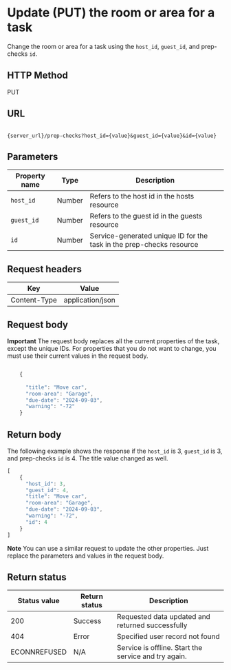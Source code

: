 # Update (PUT) the room or area for a task

Change the room or area for a task using the `host_id`, `guest_id`, and prep-checks `id`.

## HTTP Method

PUT

## URL

```shell

{server_url}/prep-checks?host_id={value}&guest_id={value}&id={value}
```

## Parameters

| Property name | Type | Description |
| ------------- | ----------- | ----------- |
| `host_id` | Number | Refers to the host id in the hosts resource |
| `guest_id` | Number |Refers to the guest id in the guests resource |
| `id` | Number | Service-generated unique ID for the task in the prep-checks resource |

## Request headers

| Key | Value |
|---|---|
| Content-Type | application/json |

## Request body

**Important** The request body replaces all the current properties of the task, except the unique IDs. For properties that you do not want to change, you must use their current values in the request body.

```js

    {
      
      "title": "Move car",
      "room-area": "Garage",
      "due-date": "2024-09-03",
      "warning": "-72"
    }

```

## Return body

The following example shows the response if the `host_id` is 3, `guest_id` is 3, and prep-checks `id` is 4. The title value changed as well.

```js
[
    {
      "host_id": 3,
      "guest_id": 4,
      "title": "Move car",
      "room-area": "Garage",
      "due-date": "2024-09-03",
      "warning": "-72",
      "id": 4
    }
]
```

**Note** You can use a similar request to update the other properties. Just replace the parameters and values in the request body.

## Return status

| Status value | Return status | Description |
| ------------- | ----------- | ----------- |
| 200 | Success | Requested data updated and returned successfully |
| 404 | Error | Specified user record not found |
| ECONNREFUSED | N/A | Service is offline. Start the service and try again. |
